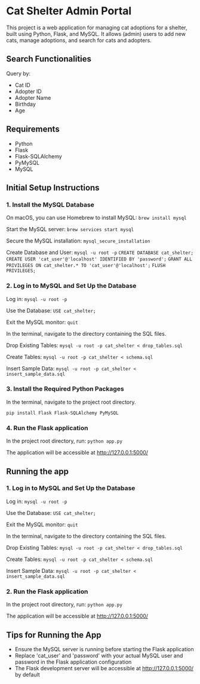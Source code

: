 # Cat Shelter Admin Portal

This project is a web application for managing cat adoptions for a shelter, built using Python, Flask, and MySQL. 
It allows (admin) users to add new cats, manage adoptions, and search for cats and adopters.

## Search Functionalities
Query by:
- Cat ID
- Adopter ID
- Adopter Name
- Birthday
- Age


## Requirements
- Python
- Flask
- Flask-SQLAlchemy
- PyMySQL
- MySQL


## Initial Setup Instructions

### 1. Install the MySQL Database
On macOS, you can use Homebrew to install MySQL: 
`brew install mysql`

Start the MySQL server: 
`brew services start mysql`

Secure the MySQL installation: 
`mysql_secure_installation`

Create Database and User: 
`mysql -u root -p`
`CREATE DATABASE cat_shelter;`
`CREATE USER 'cat_user'@'localhost' IDENTIFIED BY 'password';`
`GRANT ALL PRIVILEGES ON cat_shelter.* TO 'cat_user'@'localhost';`
`FLUSH PRIVILEGES;`


### 2. Log in to MySQL and Set Up the Database
Log in:
`mysql -u root -p`

Use the Database:
`USE cat_shelter;`

Exit the MySQL monitor:
`quit` 

In the terminal, navigate to the directory containing the SQL files.

Drop Existing Tables:
`mysql -u root -p cat_shelter < drop_tables.sql`

Create Tables:
`mysql -u root -p cat_shelter < schema.sql`

Insert Sample Data:
`mysql -u root -p cat_shelter < insert_sample_data.sql`


### 3. Install the Required Python Packages
In the terminal, navigate to the project root directory.

`pip install Flask Flask-SQLAlchemy PyMySQL`


### 4. Run the Flask application
In the project root directory, run:
`python app.py`

The application will be accessible at http://127.0.0.1:5000/


## Running the app

### 1. Log in to MySQL and Set Up the Database
Log in:
`mysql -u root -p`

Use the Database:
`USE cat_shelter;`

Exit the MySQL monitor:
`quit` 

In the terminal, navigate to the directory containing the SQL files.

Drop Existing Tables:
`mysql -u root -p cat_shelter < drop_tables.sql`

Create Tables:
`mysql -u root -p cat_shelter < schema.sql`

Insert Sample Data:
`mysql -u root -p cat_shelter < insert_sample_data.sql`


### 2. Run the Flask application
In the project root directory, run:
`python app.py`

The application will be accessible at http://127.0.0.1:5000/


## Tips for Running the App
- Ensure the MySQL server is running before starting the Flask application
- Replace 'cat_user' and 'password' with your actual MySQL user and password in the Flask application configuration
- The Flask development server will be accessible at http://127.0.0.1:5000/ by default